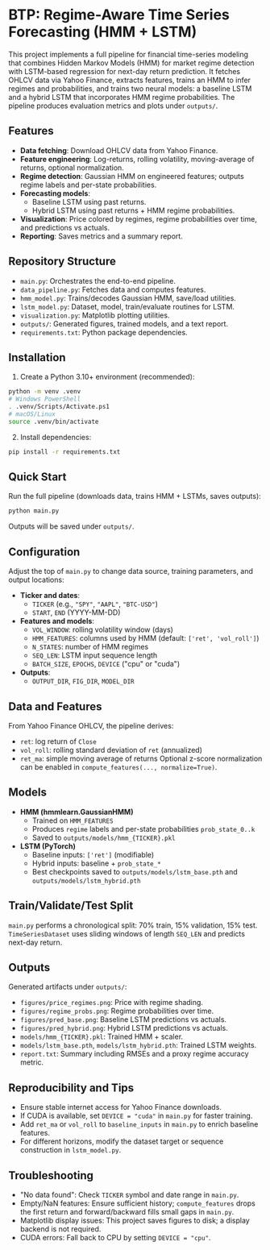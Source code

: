 # BTP: Regime-Aware Time Series Forecasting (HMM + LSTM)

This project implements a full pipeline for financial time-series modeling that combines Hidden Markov Models (HMM) for market regime detection with LSTM-based regression for next-day return prediction. It fetches OHLCV data via Yahoo Finance, extracts features, trains an HMM to infer regimes and probabilities, and trains two neural models: a baseline LSTM and a hybrid LSTM that incorporates HMM regime probabilities. The pipeline produces evaluation metrics and plots under `outputs/`.

## Features
- **Data fetching**: Download OHLCV data from Yahoo Finance.
- **Feature engineering**: Log-returns, rolling volatility, moving-average of returns, optional normalization.
- **Regime detection**: Gaussian HMM on engineered features; outputs regime labels and per-state probabilities.
- **Forecasting models**:
  - Baseline LSTM using past returns.
  - Hybrid LSTM using past returns + HMM regime probabilities.
- **Visualization**: Price colored by regimes, regime probabilities over time, and predictions vs actuals.
- **Reporting**: Saves metrics and a summary report.

## Repository Structure
- `main.py`: Orchestrates the end-to-end pipeline.
- `data_pipeline.py`: Fetches data and computes features.
- `hmm_model.py`: Trains/decodes Gaussian HMM, save/load utilities.
- `lstm_model.py`: Dataset, model, train/evaluate routines for LSTM.
- `visualization.py`: Matplotlib plotting utilities.
- `outputs/`: Generated figures, trained models, and a text report.
- `requirements.txt`: Python package dependencies.

## Installation
1. Create a Python 3.10+ environment (recommended):
```bash
python -m venv .venv
# Windows PowerShell
. .venv/Scripts/Activate.ps1
# macOS/Linux
source .venv/bin/activate
```
2. Install dependencies:
```bash
pip install -r requirements.txt
```

## Quick Start
Run the full pipeline (downloads data, trains HMM + LSTMs, saves outputs):
```bash
python main.py
```
Outputs will be saved under `outputs/`.

## Configuration
Adjust the top of `main.py` to change data source, training parameters, and output locations:
- **Ticker and dates**:
  - `TICKER` (e.g., `"SPY"`, `"AAPL"`, `"BTC-USD"`)
  - `START`, `END` (YYYY-MM-DD)
- **Features and models**:
  - `VOL_WINDOW`: rolling volatility window (days)
  - `HMM_FEATURES`: columns used by HMM (default: `['ret', 'vol_roll']`)
  - `N_STATES`: number of HMM regimes
  - `SEQ_LEN`: LSTM input sequence length
  - `BATCH_SIZE`, `EPOCHS`, `DEVICE` ("cpu" or "cuda")
- **Outputs**:
  - `OUTPUT_DIR`, `FIG_DIR`, `MODEL_DIR`

## Data and Features
From Yahoo Finance OHLCV, the pipeline derives:
- `ret`: log return of `Close`
- `vol_roll`: rolling standard deviation of `ret` (annualized)
- `ret_ma`: simple moving average of returns
Optional z-score normalization can be enabled in `compute_features(..., normalize=True)`.

## Models
- **HMM (hmmlearn.GaussianHMM)**
  - Trained on `HMM_FEATURES`
  - Produces `regime` labels and per-state probabilities `prob_state_0..k`
  - Saved to `outputs/models/hmm_{TICKER}.pkl`
- **LSTM (PyTorch)**
  - Baseline inputs: `['ret']` (modifiable)
  - Hybrid inputs: baseline + `prob_state_*`
  - Best checkpoints saved to `outputs/models/lstm_base.pth` and `outputs/models/lstm_hybrid.pth`

## Train/Validate/Test Split
`main.py` performs a chronological split: 70% train, 15% validation, 15% test. `TimeSeriesDataset` uses sliding windows of length `SEQ_LEN` and predicts next-day return.

## Outputs
Generated artifacts under `outputs/`:
- `figures/price_regimes.png`: Price with regime shading.
- `figures/regime_probs.png`: Regime probabilities over time.
- `figures/pred_base.png`: Baseline LSTM predictions vs actuals.
- `figures/pred_hybrid.png`: Hybrid LSTM predictions vs actuals.
- `models/hmm_{TICKER}.pkl`: Trained HMM + scaler.
- `models/lstm_base.pth`, `models/lstm_hybrid.pth`: Trained LSTM weights.
- `report.txt`: Summary including RMSEs and a proxy regime accuracy metric.

## Reproducibility and Tips
- Ensure stable internet access for Yahoo Finance downloads.
- If CUDA is available, set `DEVICE = "cuda"` in `main.py` for faster training.
- Add `ret_ma` or `vol_roll` to `baseline_inputs` in `main.py` to enrich baseline features.
- For different horizons, modify the dataset target or sequence construction in `lstm_model.py`.

## Troubleshooting
- "No data found": Check `TICKER` symbol and date range in `main.py`.
- Empty/NaN features: Ensure sufficient history; `compute_features` drops the first return and forward/backward fills small gaps in `main.py`.
- Matplotlib display issues: This project saves figures to disk; a display backend is not required.
- CUDA errors: Fall back to CPU by setting `DEVICE = "cpu"`.
